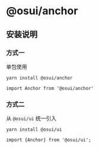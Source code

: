 # @osui/anchor

## 安装说明

### 方式一

单包使用

```
yarn install @osui/anchor
```

```
import Anchor from '@osui/anchor'
```

### 方式二

从 `@osui/ui` 统一引入

```
yarn install @osui/ui
```

```
import {Anchor} from '@osui/ui';
```



